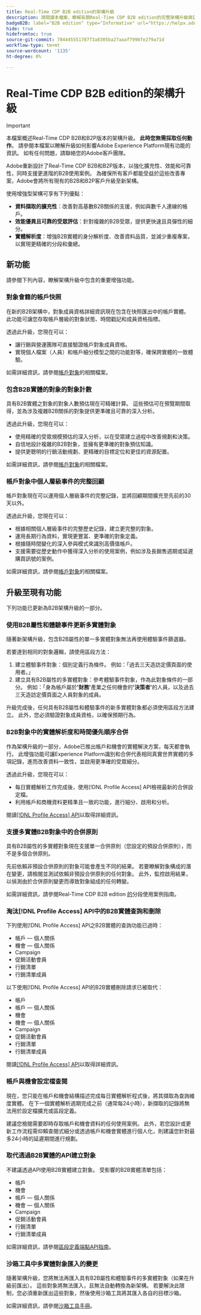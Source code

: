 ```yaml
---
title: Real-Time CDP B2B edition的架構升級
description: 請閱讀本檔案，瞭解有關Real-Time CDP B2B edition的完整架構升級資訊。
badgeB2B: label="B2B edition" type="Informative" url="https://helpx.adobe.com/tw/legal/product-descriptions/real-time-customer-data-platform-b2b-edition-prime-and-ultimate-packages.html newtab=true"
hide: true
hidefromtoc: true
source-git-commit: 78444555178773a8305ba27aaaf7998fe279a71d
workflow-type: tm+mt
source-wordcount: '1135'
ht-degree: 0%

---
```


# Real-Time CDP B2B edition的架構升級

>[!IMPORTANT]
>
>本檔案概述Real-Time CDP B2B和B2P版本的架構升級。 **此時您無需採取任何動作**。 請參閱本檔案以瞭解升級如何影響Adobe Experience Platform現有功能的資訊。 如有任何問題，請聯絡您的Adobe客戶團隊。

Adobe重新設計了Real-Time CDP B2B和B2P版本，以強化擴充性、效能和可靠性，同時支援更進階的B2B使用案例。 為確保所有客戶都能受益於這些改善專案，Adobe會將所有現有的B2B和B2P客戶升級至新架構。

使用增強型架構可享有下列優點：

* **資料擷取的擴充性**：改善對高基數B2B關係的支援，例如與數千人連線的帳戶。
* **效能優異且可靠的受眾評估**：針對複雜的B2B受眾，提供更快速且具彈性的細分。
* **實體解析度**：增強B2B實體的身分解析度、改善資料品質，並減少重複專案，以實現更精確的分段和彙總。

## 新功能

請參閱下列內容，瞭解架構升級中包含的重要增強功能。

### 對象會籍的帳戶快照

在新的B2B架構中，對象成員資格詳細資訊現在包含在快照匯出中的帳戶實體。 此功能可讓您存取帳戶層級的對象狀態、時間戳記和成員資格指標。

透過此升級，您現在可以：

* 讓行銷與營運團隊可直接驗證帳戶對象成員資格。
* 實現個人檔案（人員）和帳戶細分模型之間的功能對等，確保跨實體的一致體驗。

如需詳細資訊，請參閱[帳戶對象](../segmentation/types/account-audiences.md)的相關檔案。

### 包含B2B實體的對象的對象計數

具有B2B實體之對象的對象人數預估現在可精確計算。 這些預估可在預覽期間取得，並為涉及複雜B2B關係的對象提供更準確且可靠的深入分析。

透過此升級，您現在可以：

* 使用精確的受眾規模預估的深入分析，以在受眾建立過程中改善規劃和決策。
* 自信地設計複雜的B2B對象，並擁有更準確的對象預估知識。
* 提供更聰明的行銷活動規劃、更精確的目標定位和更佳的資源配置。

如需詳細資訊，請參閱[帳戶對象](../segmentation/types/account-audiences.md)的相關檔案。

### 帳戶對象中個人層級事件的完整回顧

帳戶對象現在可以運用個人層級事件的完整記錄，並將回顧期間擴充至先前的30天以外。

透過此升級，您現在可以：

* 根據相關個人層級事件的完整歷史記錄，建立更完整的對象。
* 運用長期行為資料，實現更豐富、更準確的對象定義。
* 根據隨時間變化的深入參與模式來識別高價值帳戶。
* 支援需要從歷史動作中獲得深入分析的使用案例，例如涉及長銷售週期或延遲購買訊號的案例。

如需詳細資訊，請參閱[帳戶對象](../segmentation/types/account-audiences.md)的相關檔案。

## 升級至現有功能

下列功能已更新為B2B架構升級的一部分。

### 使用B2B屬性和體驗事件更新多實體對象

隨著新架構升級，包含B2B屬性的單一多實體對象無法再使用體驗事件篩選器。

若要達到相同的對象邏輯，請使用區段方法：

1. 建立體驗事件對象：個別定義行為條件。 例如：「過去三天造訪定價頁面的使用者。」
2. 建立具有B2B屬性的多實體對象：參考體驗事件對象，作為此對象條件的一部分。 例如：「身為帳戶屬於&#x200B;**&#39;財務&#39;**&#x200B;產業之任何機會的&#x200B;**&#39;決策者&#39;**&#x200B;的人員，以及過去三天造訪定價頁面之人員對象的成員。

升級完成後，任何具有B2B屬性和體驗事件的新多實體對象都必須使用區段方法建立。 此外，您必須驗證對象成員資格，以確保預期行為。

### B2B對象中的實體解析度和時間優先順序合併

作為架構升級的一部分，Adobe已推出帳戶和機會的實體解決方案，每天都會執行。 此增強功能可讓Experience Platform識別和合併代表相同真實世界實體的多項記錄，進而改善資料一致性，並啟用更準確的受眾細分。

透過此升級，您現在可以：

* 每日實體解析工作完成後，使用[!DNL Profile Access] API檢視最新的合併設定檔。
* 利用帳戶和商機資料更精準且一致的功能，進行細分、啟用和分析。

閱讀[[!DNL Profile Access] API](../profile/api/entities.md)以取得詳細資訊。

### 支援多實體B2B對象中的合併原則

具有B2B屬性的多實體對象現在支援單一合併原則（您設定的預設合併原則），而不是多個合併原則。

先前依賴非預設合併原則的對象可能會產生不同的結果。 若要瞭解對象構成的潛在變更，請檢閱並測試依賴非預設合併原則的任何對象。 此外，監控啟用結果，以偵測由於合併原則變更而導致對象組成的任何轉變。

如需詳細資訊，請參閱Real-Time CDP B2B edition [的](./segmentation/b2b.md)分段使用案例指南。

### 淘汰[!DNL Profile Access] API中的B2B實體查詢和刪除

下列使用[!DNL Profile Access] API之B2B實體的查詢功能已過時：

* 帳戶 — 個人關係
* 機會 — 個人關係
* Campaign
* 促銷活動會員
* 行銷清單
* 行銷清單成員

以下使用[!DNL Profile Access] API的B2B實體刪除請求已被取代：

* 帳戶
* 帳戶 — 個人關係
* 機會
* 機會 — 個人關係
* Campaign
* 促銷活動會員
* 行銷清單
* 行銷清單成員

閱讀[[!DNL Profile Access] API](../profile/api/entities.md)以取得詳細資訊。

### 帳戶與機會設定檔查閱

現在，您只能在帳戶和機會結構描述完成每日實體解析程式後，將其擷取為查詢維度實體。 在下一個實體解析週期完成之前（通常每24小時），新擷取的記錄將無法用於設定檔擴充或區段定義。

建議您檢閱需要即時存取帳戶和機會資料的任何使用案例。 此外，若您設計或更新工作流程需仰賴查閱式細分或透過帳戶和機會實體進行個人化，則建議您針對最多24小時的延遲期間進行規劃。

### 取代透過B2B實體的API建立對象

不建議透過API使用B2B實體建立對象。 受影響的B2B實體清單包括：

* 帳戶
* 機會
* 帳戶 — 個人關係
* 機會 — 個人關係
* Campaign
* 促銷活動會員
* 行銷清單
* 行銷清單成員

如需詳細資訊，請參閱[區段定義端點API指南](../segmentation/api/segment-definitions.md)。

### 沙箱工具中多實體對象匯入的變更

隨著架構升級，您將無法再匯入具有B2B屬性和體驗事件的多實體對象（如果在升級前匯出）。 這些對象將無法匯入，且無法自動轉換為新架構。 若要解決此限制，您必須重新匯出這些對象，然後使用沙箱工具將其匯入各自的目標沙箱。

如需詳細資訊，請參閱[沙箱工具手冊](../sandboxes/ui/sandbox-tooling.md)。